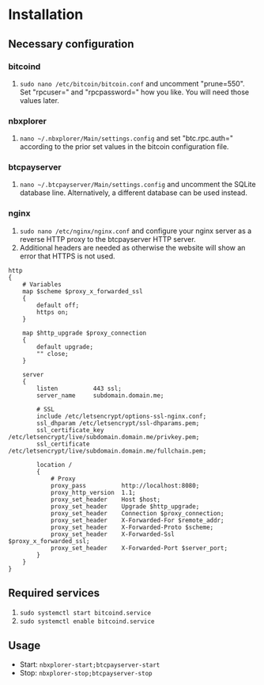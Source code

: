 # Installation
## Necessary configuration
### bitcoind
1. `sudo nano /etc/bitcoin/bitcoin.conf` and uncomment "prune=550". Set "rpcuser=" and "rpcpassword=" how you like. You will need those values later.

### nbxplorer
1. `nano ~/.nbxplorer/Main/settings.config` and set "btc.rpc.auth=" according to the prior set values in the bitcoin configuration file.

### btcpayserver
1. `nano ~/.btcpayserver/Main/settings.config` and uncomment the SQLite database line. Alternatively, a different database can be used instead.

### nginx
1. `sudo nano /etc/nginx/nginx.conf` and configure your nginx server as a reverse HTTP proxy to the btcpayserver HTTP server.
2. Additional headers are needed as otherwise the website will show an error that HTTPS is not used.
```
http
{
    # Variables
    map $scheme $proxy_x_forwarded_ssl
    {
        default off;
        https on;
    }
    
    map $http_upgrade $proxy_connection
    {
        default upgrade;
        "" close;
    }
    
    server
    {
        listen          443 ssl;
        server_name     subdomain.domain.me;
        
        # SSL
        include /etc/letsencrypt/options-ssl-nginx.conf;
        ssl_dhparam /etc/letsencrypt/ssl-dhparams.pem;
        ssl_certificate_key /etc/letsencrypt/live/subdomain.domain.me/privkey.pem;
        ssl_certificate /etc/letsencrypt/live/subdomain.domain.me/fullchain.pem;
        
        location /
        {
            # Proxy
            proxy_pass          http://localhost:8080;
            proxy_http_version  1.1;
            proxy_set_header    Host $host;
            proxy_set_header    Upgrade $http_upgrade;
            proxy_set_header    Connection $proxy_connection;
            proxy_set_header    X-Forwarded-For $remote_addr;
            proxy_set_header    X-Forwarded-Proto $scheme;
            proxy_set_header    X-Forwarded-Ssl $proxy_x_forwarded_ssl;
            proxy_set_header    X-Forwarded-Port $server_port;
        }
    }
}
```

## Required services
1. `sudo systemctl start bitcoind.service`
2. `sudo systemctl enable bitcoind.service`


## Usage
* Start: `nbxplorer-start;btcpayserver-start`
* Stop: `nbxplorer-stop;btcpayserver-stop`
